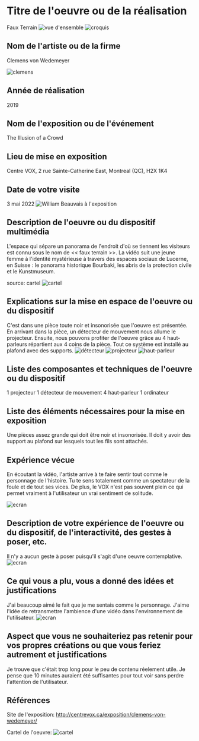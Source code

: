 # Titre de l'oeuvre ou de la réalisation 

Faux Terrain
![vue d'ensemble](media/faux_terrain.jpg)
![croquis](media/croquis.jpg)
## Nom de l'artiste ou de la firme

Clemens von Wedemeyer

![clemens](media/clemens.jpeg)

## Année de réalisation

2019

## Nom de l'exposition ou de l'événement 

The Illusion of a Crowd

## Lieu de mise en exposition 

Centre VOX, 2 rue Sainte-Catherine East, Montreal (QC), H2X 1K4

## Date de votre visite 

3 mai 2022 
![William Beauvais à l'exposition](media/moi.jpg)

## Description de l'oeuvre ou du dispositif multimédia 

L'espace qui sépare un panorama de l'endroit d'où se tiennent les visiteurs est connu sous le nom de << faux terrain >>. La vidéo suit une jeune femme à l'identité mystérieuse à travers des espaces sociaux de Lucerne, en Suisse : le panorama historique Bourbaki, les abris de la protection civile et le Kunstmuseum.

source: cartel
![cartel](media/cartel.jpg)

## Explications sur la mise en espace de l'oeuvre ou du dispositif 

C'est dans une pièce toute noir et insonorisée que l'oeuvre est présentée. En arrivant dans la pièce, un détecteur de mouvement nous allume le projecteur. Ensuite, nous pouvons profiter de l'oeuvre grâce au 4 haut-parleurs répartient aux 4 coins de la pièce. Tout ce système est installé au plafond avec des supports.
![détecteur](media/detecteur.jpg)
![projecteur](media/projecteur.jpg)
![haut-parleur](media/haut_parleur.jpg)
## Liste des composantes et techniques de l'oeuvre ou du dispositif 

1 projecteur
1 détecteur de mouvement
4 haut-parleur
1 ordinateur

## Liste des éléments nécessaires pour la mise en exposition 

Une pièces assez grande qui doit être noir et insonorisée. Il doit y avoir des support au plafond sur lesquels tout les fils sont attachés.

## Expérience vécue 

En écoutant la vidéo, l'artiste arrive à te faire sentir tout comme le personnage de l'histoire. Tu te sens totalement comme un spectateur de la foule et de tout ses vices. De plus, le VOX n'est pas souvent plein ce qui permet vraiment à l'utilisateur un vrai sentiment de solitude.

![ecran](media/fille.jpg)

## Description de votre expérience de l'oeuvre ou du dispositif, de l'interactivité, des gestes à poser, etc. 

Il n'y a aucun geste à poser puisqu'il s'agit d'une oeuvre contemplative.
![ecran](media/foule.jpg)

## Ce qui vous a plu, vous a donné des idées et justifications 

J'ai beaucoup aimé le fait que je me sentais comme le personnage. J'aime l'idée de retransmettre l'ambience d'une vidéo dans l'environnement de l'utilisateur.
![ecran](media/montagnes.jpg)

## Aspect que vous ne souhaiteriez pas retenir pour vos propres créations ou que vous feriez autrement et justifications 

Je trouve que c'était trop long pour le peu de contenu réelement utile. Je pense que 10 minutes auraient été suffisantes pour tout voir sans perdre l'attention de l'utilisateur.

## Références
Site de l'exposition:
http://centrevox.ca/exposition/clemens-von-wedemeyer/

Cartel de l'oeuvre:
![cartel](media/cartel.jpg)
